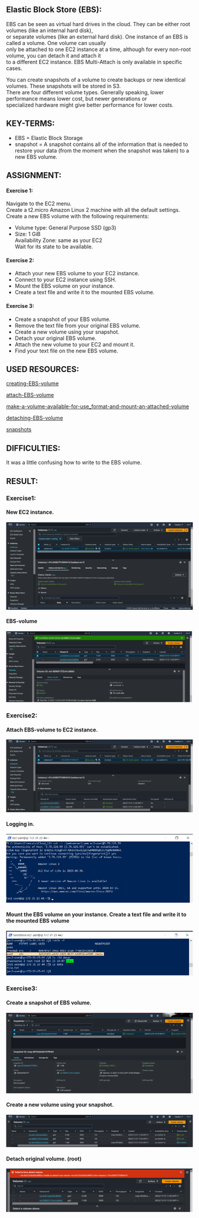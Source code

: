 ## Elastic Block Store (EBS):

EBS can be seen as virtual hard drives in the cloud. They can be either root volumes (like an internal hard disk),   
or separate volumes (like an external hard disk). One instance of an EBS is called a volume. One volume can usually   
only be attached to one EC2 instance at a time, although for every non-root volume, you can detach it and attach it   
to a different EC2 instance. EBS Multi-Attach is only available in specific cases.  

You can create snapshots of a volume to create backups or new identical volumes. These snapshots will be stored in S3.  
There are four different volume types. Generally speaking, lower performance means lower cost, but newer generations or   
specialized hardware might give better performance for lower costs.  

## KEY-TERMS:

* EBS = Elastic Block Storage  
* snapshot = A snapshot contains all of the information that is needed to restore your data (from the moment when the snapshot was taken) to a new EBS volume.  

## ASSIGNMENT:

#### Exercise 1:  
Navigate to the EC2 menu.  
Create a t2.micro Amazon Linux 2 machine with all the default settings.  
Create a new EBS volume with the following requirements:  
* Volume type: General Purpose SSD (gp3)  
* Size: 1 GiB  
Availability Zone: same as your EC2  
Wait for its state to be available.  

#### Exercise 2:  
* Attach your new EBS volume to your EC2 instance.  
* Connect to your EC2 instance using SSH.  
* Mount the EBS volume on your instance.  
* Create a text file and write it to the mounted EBS volume.

#### Exercise 3:  
* Create a snapshot of your EBS volume.  
* Remove the text file from your original EBS volume.  
* Create a new volume using your snapshot.  
* Detach your original EBS volume.  
* Attach the new volume to your EC2 and mount it.  
* Find your text file on the new EBS volume.  


## USED RESOURCES:

[creating-EBS-volume](https://docs.aws.amazon.com/AWSEC2/latest/UserGuide/ebs-creating-volume.html)  

[attach-EBS-volume](https://docs.aws.amazon.com/AWSEC2/latest/UserGuide/ebs-attaching-volume.html)  

[make-a-volume-available-for-use_format-and-mount-an-attached-volume](https://docs.aws.amazon.com/AWSEC2/latest/UserGuide/ebs-using-volumes.html)  

[detaching-EBS-volume](https://docs.aws.amazon.com/AWSEC2/latest/UserGuide/ebs-detaching-volume.html)  

[snapshots](https://docs.aws.amazon.com/AWSEC2/latest/UserGuide/EBSSnapshots.html)  

## DIFFICULTIES:

It was a little confusing how to write to the EBS volume.  

## RESULT:

### Exercise1:  

#### New EC2 instance.  
![new-EC2-instance](../00_includes/AWS-01/AWS-08.0-newinstance.png)

#### EBS-volume    
![EBS-volume](../00_includes/AWS-01/AWS-08.1-EBSvolume.png)

### Exercise2:  
#### Attach EBS-volume to EC2 instance.
![attached-volume](../00_includes/AWS-01/AWS-08.2-atached-volume.png)  

#### Logging in.    
![logged in](../00_includes/AWS-01/AWS-08.3-newLogin.png)  

#### Mount the EBS volume on your instance. Create a text file and write it to the mounted EBS volume  
![mounted-volume-txtfile](../00_includes/AWS-01/AWS-08.4-mountedvolume.png)

### Exercise3:  
#### Create a snapshot of EBS volume.
![EBS-snapshot](../00_includes/AWS-01/AWS-08.5-EBSsnapshot.png) 

#### Create a new volume using your snapshot.  
![new-volume-from-snapshot](../00_includes/AWS-01/AWS-08.7-new-volume-from-snapshot.png)  

#### Detach original volume. (root)  
![detach-root-volume](../00_includes/AWS-01/AWS-08.6-detach-original.png)    

